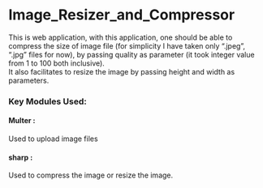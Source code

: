 # Image_Resizer_and_Compressor
This is web application, with this application, one should be able to compress the size of image file (for simplicity I have taken only “.jpeg”, “.jpg” files for now), by passing quality as parameter (it took integer value from 1 to 100 both inclusive).
<br/>It also facilitates to resize the image by passing height and width as parameters.<br/>
### Key Modules Used:
#### Multer :
Used to upload image files
#### sharp :
Used to compress the image or resize the image.

